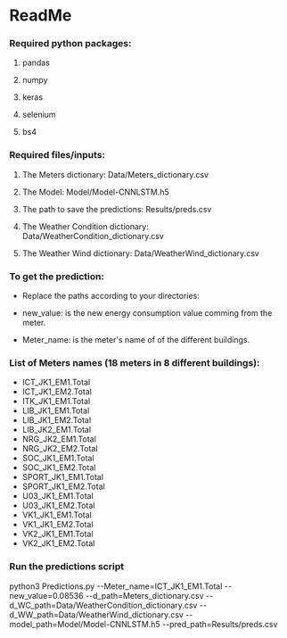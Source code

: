 # ReadMe

### Required python packages:

1. pandas

2. numpy 

3. keras

4. selenium

5. bs4


### Required files/inputs:

1. The Meters dictionary: Data/Meters_dictionary.csv

2. The Model: Model/Model-CNNLSTM.h5

3. The path to save the predictions: Results/preds.csv

4. The Weather Condition dictionary: Data/WeatherCondition_dictionary.csv

5. The Weather Wind dictionary: Data/WeatherWind_dictionary.csv

### To get the prediction:

- Replace the paths according to your directories:

- new_value: is the new energy consumption value comming from the meter.

- Meter_name: is the meter's name of of the different buildings.


### List of Meters names (18 meters in 8 different buildings):

- ICT_JK1_EM1.Total
- ICT_JK1_EM2.Total
- ITK_JK1_EM1.Total
- LIB_JK1_EM1.Total
- LIB_JK1_EM2.Total
- LIB_JK2_EM1.Total
- NRG_JK2_EM1.Total
- NRG_JK2_EM2.Total
- SOC_JK1_EM1.Total
- SOC_JK1_EM2.Total
- SPORT_JK1_EM1.Total
- SPORT_JK1_EM2.Total
- U03_JK1_EM1.Total
- U03_JK1_EM2.Total
- VK1_JK1_EM1.Total
- VK1_JK1_EM2.Total
- VK2_JK1_EM1.Total
- VK2_JK1_EM2.Total

### Run the predictions script

python3 Predictions.py --Meter_name=ICT_JK1_EM1.Total --new_value=0.08536 --d_path=Meters_dictionary.csv --d_WC_path=Data/WeatherCondition_dictionary.csv --d_WW_path=Data/WeatherWind_dictionary.csv --model_path=Model/Model-CNNLSTM.h5 --pred_path=Results/preds.csv
